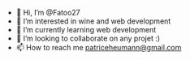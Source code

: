 - 👋 Hi, I’m @Fatoo27
- 👀 I’m interested in wine and web development
- 🌱 I’m currently learning web development
- 💞️ I’m looking to collaborate on any projet :)
- 📫 How to reach me patriceheumann@gmail.com

<!---
Fatoo27/Fatoo27 is a ✨ special ✨ repository because its `README.md` (this file) appears on your GitHub profile.
You can click the Preview link to take a look at your changes.
--->
